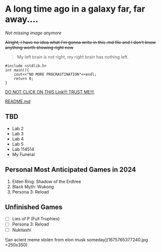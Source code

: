 # A long time ago in a galaxy far, far away....

_Not missing image anymore_

~~Alright, I have no idea what I'm gonna write in this .md file and I don't know anything worth showing right now~~

> My left brain is not right, my right brain has nothing left.

```
#include <stdlib.h>
int main(){
    cout<<"NO MORE PROCRASTINATION"<<endl;
    return 0;
}
```

[DO NOT CLICK ON THIS Link!!! TRUST ME!!!](https://www.youtube.com/watch?v=dQw4w9WgXcQ).

[README.md](README.md)

## TBD
- Lab 2
- Lab 3
- Lab 4
- Lab 5
- Lab 114514
- My Funeral 

## Personal Most Anticipated Games in 2024
1. Elden Ring: Shadow of the Erdtree
2. Black Myth: Wukong
3. Persona 3: Reload

## Unfinished Games
- [ ] Lies of P (Full Trophies) 
- [ ] Persona 3: Reload
- [ ] Nukitashi

![an acient meme stolen from elon musk someday](1675765377240.jpg =250x350)